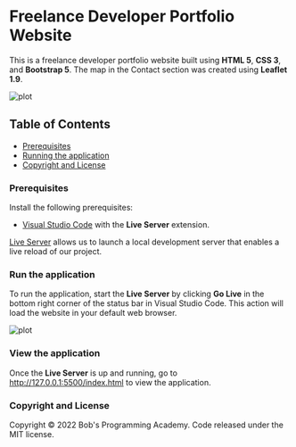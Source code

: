 # Freelance Developer Portfolio Website

This is a freelance developer portfolio website built using **HTML 5**, **CSS 3**, and **Bootstrap 5**. The map in the Contact section was created using **Leaflet 1.9**.

![plot](https://github.com/BobsProgrammingAcademy/portfolio-website-bootstrap-5/blob/master/images/theme.png?raw=true)

## Table of Contents 
- [Prerequisites](#prerequisites)
- [Running the application](#run-the-application)
- [Copyright and License](#copyright-and-license)

### Prerequisites

Install the following prerequisites:

* [Visual Studio Code](https://code.visualstudio.com/download) with the **Live Server** extension.

[Live Server](https://marketplace.visualstudio.com/items?itemName=ritwickdey.LiveServer) allows us to launch a local development server that enables a live reload of our project.

### Run the application

To run the application, start the **Live Server** by clicking **Go Live** in the bottom right corner of the status bar in Visual Studio Code. This action will load the website in your default web browser. 

![plot](https://github.com/BobsProgrammingAcademy/portfolio-website-bootstrap-5/blob/master/images/vscode.png?raw=true)

### View the application

Once the **Live Server** is up and running, go to http://127.0.0.1:5500/index.html to view the application.

### Copyright and License

Copyright © 2022 Bob's Programming Academy. Code released under the MIT license.
